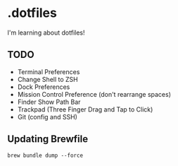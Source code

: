 # .dotfiles

I'm learning about dotfiles!

## TODO
- Terminal Preferences
- Change Shell to ZSH
- Dock Preferences
- Mission Control Preference (don't rearrange spaces)
- Finder Show Path Bar
- Trackpad (Three Finger Drag and Tap to Click)
- Git (config and SSH)

## Updating Brewfile
```
brew bundle dump --force
```
